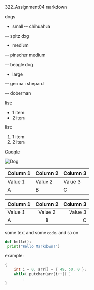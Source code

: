  322_Assignment04
markdown


dogs
- small
-- chihuahua

-- spitz dog


- medium

-- pinscher medium

-- beagle dog

- large

-- german shepard

-- doberman

list:
- 1 item
- 2 item

list:
1. 1 item
3. 2 item

[Google](https://www.google.com)

![Dog](https://www.akc.org/wp-content/uploads/2017/11/Beagle-Illo-2.jpg)



| Column 1 | Column 2 | Column 3 |
|----------|----------|----------|
| Value 1 | Value 2 | Value 3 |
| A | B | C |

| Column 1 | Column 2 | Column 3 |
|:----------|:----------:|----------:|
| Value 1 | Value 2 | Value 3 |
| A | B | C |


some text and some `code`. and so on

```python
def hello():
 print("Hello Markdown!")
```

example:
```c
{
    int i = 0, arr[] = { 49, 50, 0 };
    while( putchar(arr[i++]) )
        ;
}
```